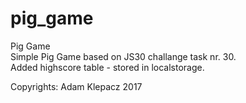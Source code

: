 # pig_game
Pig Game</br>
Simple Pig Game based on JS30 challange task nr. 30.</br>
Added highscore table - stored in localstorage.</br>

Copyrights: Adam Klepacz 2017
